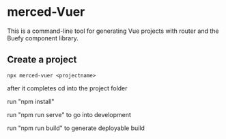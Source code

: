 # merced-Vuer

This is a command-line tool for generating Vue projects with router and the Buefy component library.

## Create a project

```npx merced-vuer <projectname>```

after it completes cd into the project folder

run "npm install"

run "npm run serve" to go into development

run "npm run build" to generate deployable build
